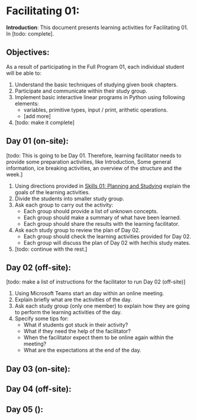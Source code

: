 # Facilitating 01:

**Introduction**: This document presents learning activities for Facilitating 01. In [todo: complete].

## Objectives:

As a result of participating in the Full Program 01, each individual student will be able to:

1. Understand the basic techniques of studying given book chapters.
2. Participate and communicate within their study group.
3. Implement basic interactive linear programs in Python using following elements:
	- variables, primitive types, input / print, arithetic operations.
	- [add more]
4. [todo: make it complete]
 
## Day 01 (on-site):
[todo: This is going to be Day 01. Therefore, learning facilitator needs to provide some preparation activities, like Introduction, Some general information, ice breaking activities, an overview of the structure and the week.]

1. Using directions provided in [Skills 01: Planning and Studying](./inf-bc-w01-skills.md) explain the goals of the learning activities.
2. Divide the students into smaller study group.
3. Ask each group to carry out the activity:
	- Each group should provide a list of unknown concepts.
	- Each group should make a summary of what have been learned.
	- Each group should share the results with the learning facilitator.
4. Ask each study group to review the plan of Day 02.
	- Each group should check the learning activities provided for Day 02.
	- Each group will discuss the plan of Day 02 with her/his study mates.
5. [todo: continue with the rest.]

## Day 02 (off-site):
[todo: make a list of instructions for the facilitator to run Day 02 (off-site)]

1. Using Microsoft Teams start an day within an online meeting.
2. Explain briefly what are the activities of the day.
3. Ask each study group (only one member) to explain how they are going to perform the learning activities of the day.
4. Specify some tips for:
	- What if students got stuck in their activity?
	- What if they need the help of the facilitator?
	- When the facilitator expect them to be online again within the meeting?
	- What are the expectations at the end of the day.

## Day 03 (on-site):

## Day 04 (off-site):

## Day 05 ():


